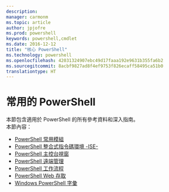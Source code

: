 ```yaml
---
description: 
manager: carmonm
ms.topic: article
author: jpjofre
ms.prod: powershell
keywords: powershell,cmdlet
ms.date: 2016-12-12
title: "核心 PowerShell"
ms.technology: powershell
ms.openlocfilehash: 42031324907ebc49d17faaa192e9631b355fa6b2
ms.sourcegitcommit: 8acbf9827ad8f4ef9753f826ecaff58495ca51b0
translationtype: HT
---
```

#  <a name="common-powershell"></a>常用的 PowerShell
本節包含適用於 PowerShell 的所有參考資料和深入指南。  
本節內容：
-  [PowerShell 常用模組](core-modules.md)
-  [PowerShell 整合式指令碼環境 -ISE-](ise-guide.md)
-  [PowerShell 主控台視窗](console-guide.md)
-  [PowerShell 遠端管理](Running-Remote-Commands.md)
-  [PowerShell 工作流程](workflows-guide.md)
-  [PowerShell Web 存取](web-access.md)
-  [Windows PowerShell 字彙](../Windows-PowerShell-Glossary.md)

